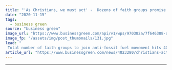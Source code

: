 ```yaml
---
title: "'As Christians, we must act' -  Dozens of faith groups promise to divest from fossil fuels"
date: "2020-11-15"
tags: 
  - business green
source: "business green"
image_url: "https://www.businessgreen.com/api/v1/wps/970382a/7f646388-dc10-47c5-9871-d98d85e3f6d9/3/6332296-ffcfd7b3-1024-1024-185x114.jpg"
image_fp: "/assets/img/post_thumbnails/131.jpg"
lead: "
 Total number of faith groups to join anti-fossil fuel movement hits 400 as pressure builds on governments to end public funding for oil, coal, and gas projects ..."
article_url: "https://www.businessgreen.com/news/4023280/christians-act-dozens-faith-promise-divest-fossil-fuels"
---
```


---
